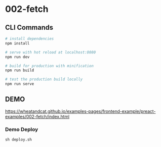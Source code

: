 # 002-fetch

## CLI Commands

``` bash
# install dependencies
npm install

# serve with hot reload at localhost:8080
npm run dev

# build for production with minification
npm run build

# test the production build locally
npm run serve

```

## DEMO
https://wheatandcat.github.io/examples-pages/frontend-example/preact-examples/002-fetch/index.html

### Demo Deploy

```
sh deploy.sh
```